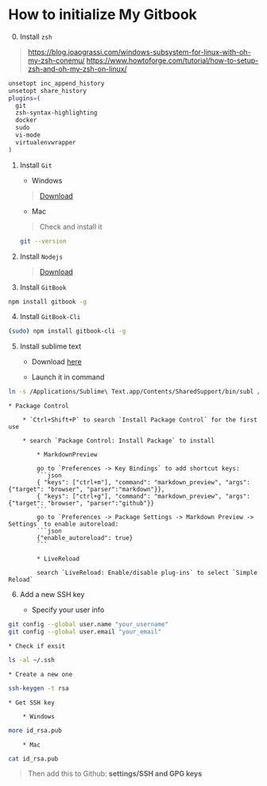 # How to initialize My Gitbook

0. Install `zsh`

> https://blog.joaograssi.com/windows-subsystem-for-linux-with-oh-my-zsh-conemu/
> https://www.howtoforge.com/tutorial/how-to-setup-zsh-and-oh-my-zsh-on-linux/
```bash
unsetopt inc_append_history
unsetopt share_history
plugins=(
  git                                                                                                                                                           zsh-autosuggestions
  zsh-syntax-highlighting
  docker
  sudo
  vi-mode
  virtualenvwrapper
)
```

1. Install `Git`

	* Windows 
	> [Download](https://git-scm.com/download/win)

	* Mac
	> Check and install it
	```bash
	git --version
	```

2. Install `Nodejs`

	> [Download](https://nodejs.org/en/download/)

3. Install `GitBook`
```bash
npm install gitbook -g
```
4. Install `GitBook-Cli`
```bash
(sudo) npm install gitbook-cli -g
```

5. Install sublime text

	* Download [here](http://www.sublimetext.com)

	* Launch it in command
```bash
ln -s /Applications/Sublime\ Text.app/Contents/SharedSupport/bin/subl /usr/local/bin/sublime
```
	* Package Control
	
		* `Ctrl+Shift+P` to search `Install Package Control` for the first use

		* search `Package Control: Install Package` to install

		 	* MarkdownPreview
		 	
		 	go to `Preferences -> Key Bindings` to add shortcut keys:
		 	```json
		 	{ "keys": ["ctrl+m"], "command": "markdown_preview", "args": {"target": "browser", "parser":"markdown"}},
			{ "keys": ["ctrl+g"], "command": "markdown_preview", "args": {"target": "browser", "parser":"github"}}
		 	```
		 	go to `Preferences -> Package Settings -> Markdown Preview -> Settings` to enable autoreload:
		 	```json
		 	{"enable_autoreload": true}
		 	```

		 	* LiveReload
		 	
		 	search `LiveReload: Enable/disable plug-ins` to select `Simple Reload`

6. Add a new SSH key

	* Specify your user info
```bash
git config --global user.name "your_username"
git config --global user.email "your_email"
```

	* Check if exsit
```bash
ls -al ~/.ssh
```

	* Create a new one
```bash
ssh-keygen -t rsa
```

	* Get SSH key
	
		* Windows
```bash
more id_rsa.pub
```
	
		* Mac
```bash
cat id_rsa.pub
```

> Then add this to Github: **settings/SSH and GPG keys**
